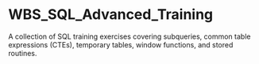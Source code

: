 # WBS_SQL_Advanced_Training
A collection of SQL training exercises covering subqueries, common table expressions (CTEs), temporary tables, window functions, and stored routines.
